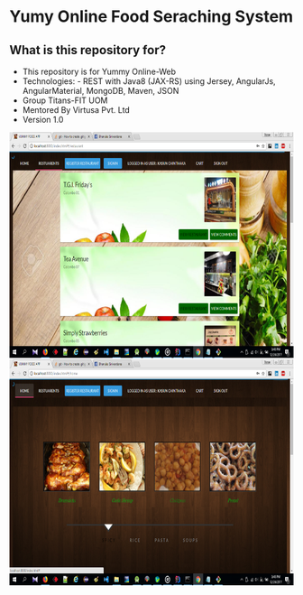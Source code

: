 
<html>
<body>
<h1>Yumy Online Food Seraching System</h1>

<h2>What is this repository for?</h2>

    
    
    


<ul>
  <li>This repository is for Yummy Online-Web</li>
  <li>Technologies: - REST with Java8 (JAX-RS) using Jersey, AngularJs, AngularMaterial, MongoDB, Maven, JSON</li>
  <li>Group Titans-FIT UOM</li>
  <li>Mentored By Virtusa Pvt. Ltd</li>
  <li>Version 1.0</li>

</ul>  
<img src="screenshots/s1.png" alt="yummy_screenshot_1" width="800" height="400">
<img src="screenshots/s2.png" alt="yummy_screenshot_2" width="800" height="400">

</body>
</html>
